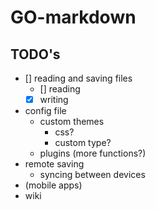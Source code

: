 # GO-markdown

## TODO's

* [] reading and saving files
    * [] reading
    * [x] writing
* config file
    * custom themes
        * css?
        * custom type?
    * plugins (more functions?)
* remote saving
    * syncing between devices
* (mobile apps)
* wiki
